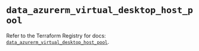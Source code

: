# `data_azurerm_virtual_desktop_host_pool`

Refer to the Terraform Registry for docs: [`data_azurerm_virtual_desktop_host_pool`](https://registry.terraform.io/providers/hashicorp/azurerm/4.23.0/docs/data-sources/virtual_desktop_host_pool).
